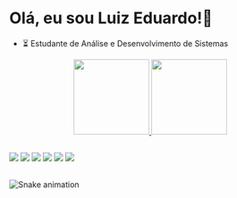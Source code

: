 <h1 align="left">Olá, eu sou Luiz Eduardo!🚀</h1> 

- ⏳ Estudante de Análise e Desenvolvimento de Sistemas

<div align="center">
  <a href="[https://github.com/lluizcallixtto](https://github.com/lluizcallixtto)">
 <img height="135em" src="https://github-readme-stats.vercel.app/api?username=lluizcallixtto&show_icons=true&theme=radical&include_all_commits=true&count_private=true"/>
  <img height="135em" src="https://github-readme-stats.vercel.app/api/top-langs/?username=lluizcallixtto&layout=compact&langs_count=7&theme=dark"/>
    
</div>

 ##
 
<div> 
  <a href="https://www.youtube.com/channel/UC_-uuuZbY0AAt9CViNzvc-Q" target="_blank"><img src="https://img.shields.io/badge/YouTube-FF0000?style=for-the-badge&logo=youtube&logoColor=white" target="_blank"></a>
  <a href="https://instagram.com/lluizcallixto" target="_blank"><img src="https://img.shields.io/badge/-Instagram-%23E4405F?style=for-the-badge&logo=instagram&logoColor=white" target="_blank"></a>
 	<a href="https://www.twitch.tv/rafaballerinii" target="_blank"><img src="https://img.shields.io/badge/Twitch-9146FF?style=for-the-badge&logo=twitch&logoColor=white" target="_blank"></a>
 <a href="https://discord.gg/wagxzStdcR" target="_blank"><img src="https://img.shields.io/badge/Discord-7289DA?style=for-the-badge&logo=discord&logoColor=white" target="_blank"></a> 
  <a href = "mailto: leac.calixto@gmail.com"><img src="https://img.shields.io/badge/-Gmail-%23333?style=for-the-badge&logo=gmail&logoColor=white" target="_blank"></a>
  <a href="[https://www.linkedin.com/in/rafaella-ballerini-45875016a](https://www.linkedin.com/in/luiz-eduardo-americo-calixto-62a027154/)" target="_blank"><img src="https://img.shields.io/badge/-LinkedIn-%230077B5?style=for-the-badge&logo=linkedin&logoColor=white" target="_blank"></a> 
  
</div>

  ##
  
  <div> 
 
  ![Snake animation](https://github.com/lluizcallixtto/lluizcallixtto/blob/output/github-contribution-grid-snake.svg)
 
  </div>
